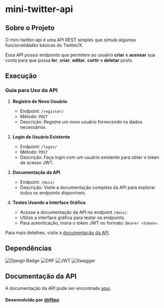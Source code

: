 # mini-twitter-api

## Sobre o Projeto

O mini-twitter-api é uma API REST simples que simula algumas funcionalidades básicas do Twitter/X.

Essa API possui endpoints que permitem ao usuário **criar** e **acessar** sua conta para que possa **ler**, **criar**, **editar**, **curtir** e **deletar** posts.

## Execução

### Guia para Uso da API

1. **Registro de Novo Usuário**
    - Endpoint: `/register/`
    - Método: `POST`
    - Descrição: Registre um novo usuário fornecendo os dados necessários.

2. **Login de Usuário Existente**
    - Endpoint: `/login/`
    - Método: `POST`
    - Descrição: Faça login com um usuário existente para obter o token de acesso JWT.

3. **Documentação da API**
    - Endpoint: `/docs/`
    - Descrição: Visite a documentação completa da API para explorar todos os endpoints disponíveis.

4. **Testes Usando a Interface Gráfica**
    - Acesse a documentação da API no endpoint `/docs/`.
    - Utilize a interface gráfica para testar os endpoints.
    - Para autenticação, insira o token JWT no formato: `Bearer <token>`.

Para mais detalhes, visite a [documentação da API](https://www.iflipe.pythonanywhere.com/docs/).

## Dependências

![Django Badge](https://img.shields.io/badge/Django-5.1.3-0e2f20?style=for-the-badge)
![DRF](https://img.shields.io/badge/DRF-3.15.2-a30000?style=for-the-badge)
![JWT](https://img.shields.io/badge/DRF--simplejwt-5.3.1-2980b9?style=for-the-badge)
![Swagger](https://img.shields.io/badge/drf--yasg-1.21.8-89bf04?style=for-the-badge)

## Documentação da API

A documentação da API pode ser encontrada [aqui](https://iflipe.pythonanywhere.com/docs/).

#### Desenvolvido por **[@iflipe](https://github.com/iflipe)**